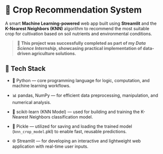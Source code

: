 # 🌾 Crop Recommendation System
A smart **Machine Learning-powered** web app built using **Streamlit** and the **K-Nearest Neighbors (KNN)** algorithm to recommend the most suitable crop for cultivation based on soil nutrients and environmental conditions.
> 🧩 **This project was successfully completed as part of my _Data Science Internship_, showcasing practical implementation of data-driven agriculture solutions.**

## 🚀 Tech Stack

* 🐍 Python — core programming language for logic, computation, and machine learning workflows.

* 📊 pandas, NumPy — for efficient data preprocessing, manipulation, and numerical analysis.

* 🤖 scikit-learn (KNN Model) — used for building and training the K-Nearest Neighbors classification model.

* 💾 Pickle — utilized for saving and loading the trained model (`knn_crop_model`.pkl) to enable fast, reusable predictions.

* 🌐 Streamlit — for developing an interactive and lightweight web application with real-time user inputs.

